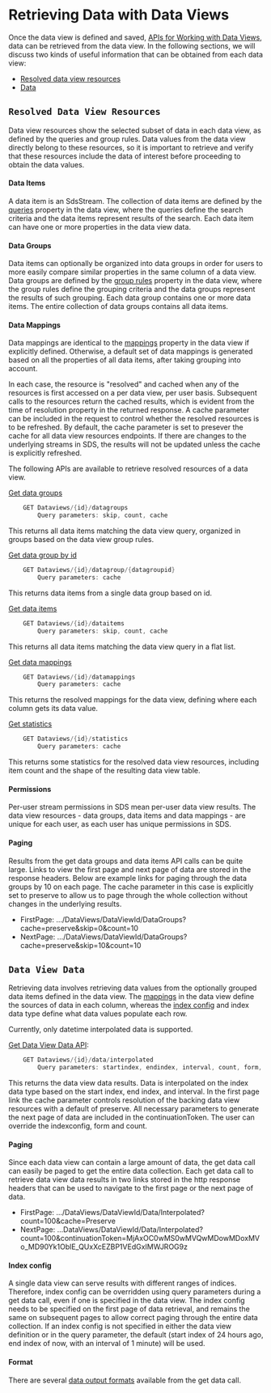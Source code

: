 ﻿---
uid: DataRetrieval
---

# Retrieving Data with Data Views

Once the data view is defined and saved, [APIs for Working with Data Views](DataViews_API.md), data can be retrieved from the data view. In the following sections, we will discuss two kinds of useful information that can be obtained from each data view:
* [Resolved data view resources](#metadata)
* [Data](#data)

## <a name="metadata">`Resolved Data View Resources` </a>

Data view resources show the selected subset of data in each data view, as defined by the queries and group rules. Data values from the data view directly belong to these resources, so it is important to retrieve and verify that these resources include the data of interest before proceeding to obtain the data values. 

#### Data Items
A data item is an SdsStream. The collection of data items are defined by the [queries](Queries.md)  property in the data view, where the queries define the search criteria and the data items represent results of the search. Each data item can have one or more properties in the data view data. 

#### Data Groups
Data items can optionally be organized into data groups in order for users to more easily compare similar properties in the same column of a data view. Data groups are defined by the [group rules](GroupRules.md) property in the data view, where the group rules define the grouping criteria and the data groups represent the results of such grouping. Each data group contains one or more data items. The entire collection of data groups contains all data items.

#### Data Mappings
Data mappings are identical to the [mappings](Mappings.md) property in the data view if explicitly defined. Otherwise, a default set of data mappings is generated based on all the properties of all data items, after taking grouping into account. 

In each case, the resource is "resolved" and cached when any of the resources is first accessed on a per data view, per user basis. Subsequent calls to the resources return the cached results, which is evident from the time of resolution property in the returned response. A cache parameter can be included in the request to control whether the resolved resources is to be refreshed. By default, the cache parameter is set to presever the cache for all data view resources endpoints. If there are changes to the underlying streams in SDS, the results will not be updated unless the cache is explicitly refreshed. 

The following APIs are available to retrieve resolved resources of a data view.

[Get data groups](DataRetrieval_API.md)
```csharp
    GET Dataviews/{id}/datagroups
        Query parameters: skip, count, cache
```
 
This returns all data items matching the data view query, organized in groups based on the data view group rules. 

[Get data group by id](DataRetrieval_API.md)
```csharp
    GET Dataviews/{id}/datagroup/{datagroupid}
        Query parameters: cache
```
This returns data items from a single data group based on id. 

[Get data items](DataRetrieval_API.md)
```csharp
    GET Dataviews/{id}/dataitems
        Query parameters: skip, count, cache
```
This returns all data items matching the data view query in a flat list. 

[Get data mappings](DataRetrieval_API.md)
```csharp
    GET Dataviews/{id}/datamappings
        Query parameters: cache
```
This returns the resolved mappings for the data view, defining where each column gets its data value.

[Get statistics](DataRetrieval_API.md)
```csharp
    GET Dataviews/{id}/statistics
        Query parameters: cache
```
This returns some statistics for the resolved data view resources, including item count and the shape of the resulting data view table.

#### Permissions
Per-user stream permissions in SDS mean per-user data view results. The data view resources - data groups, data items and data mappings - are unique for each user, as each user has unique permissions in SDS.

#### Paging
Results from the get data groups and data items API calls can be quite large. Links to view the first page and next page of data are stored in the response headers. Below are example links for paging through the data groups by 10 on each page. The cache parameter in this case is explicitly set to preserve to allow us to page through the whole collection without changes in the underlying results.

* FirstPage: .../DataViews/DataViewId/DataGroups?cache=preserve&skip=0&count=10
* NextPage: .../DataViews/DataViewId/DataGroups?cache=preserve&skip=10&count=10

## <a name="data">`Data View Data` </a>

Retrieving data involves retrieving data values from the optionally grouped data items defined in the data view. The [mappings](Mappings.md) in the data view define the sources of data in each column, whereas the [index config](IndexConfig.md) and index data type define what data values populate each row. 

Currently, only datetime interpolated data is supported. 

[Get Data View Data API](DataRetrieval_API.md): 
```csharp
    GET Dataviews/{id}/data/interpolated
        Query parameters: startindex, endindex, interval, count, form, continuationToken, cache
```

This returns the data view data results. Data is interpolated on the index data type based on the start index, end index, and interval. In the first page link the cache parameter controls resolution of the backing data view resources with a default of preserve. All necessary parameters to generate the next page of data are included in the continuationToken.  The user can override the indexconfig, form and count.

#### Paging

Since each data view can contain a large amount of data, the get data call can easily be paged to get the entire data collection. Each get data call to retrieve data view data results in two links stored in the http response headers that can be used to navigate to the first page or the next page of data.

* FirstPage: .../DataViews/DataViewId/Data/Interpolated?count=100&cache=Preserve
* NextPage: ...DataViews/DataViewId/Data/Interpolated?count=100&continuationToken=MjAxOC0wMS0wMVQwMDowMDoxMVo_MD90Yk1OblE_QUxXcEZBP1VEdGxIMWJROG9z

#### Index config
A single data view can serve results with different ranges of indices. Therefore, index config can be overridden using query parameters during a get data call, even if one is specified in the data view. The index config needs to be specified on the first page of data retrieval, and remains the same on subsequent pages to allow correct paging through the entire data collection. If an index config is not specified in either the data view definition or in the query parameter, the default (start index of 24 hours ago, end index of now, with an interval of 1 minute) will be used. 

#### Format
There are several [data output formats](DataOutputFormats.md) available from the get data call.